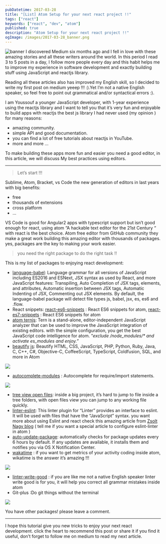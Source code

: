 ```yaml
---
pubDatetime: 2017-03-28
title: "[List] Atom Setup for your next react project !!"
tags: ["react"]
keywords: ["react", "dev", "atom"]
published: true
description: "Atom Setup for your next react project !!"
ogImage: /images/2017-03-28_banner.png
---
```


![banner](/images/2017-03-28_banner.png)
I discovered Medium six months ago and I fell in love with these amazing stories and all these writers around the world. In this period I read 3 to 5 posts in a day, I follow more people every day and this habit helps me to improve my experience in software development and exactly building stuff using JavaScript and reactjs library.

Reading all these articles also has improved my English skill, so I decided to write my first post on medium yeeep !!! :).Yet I’m not a native English speaker, so feel free to point out grammatical and/or syntactical errors :).

I am Youssouf a younger JavaScript developer, with 1-year experience using the reactjs library and I want to tell you that it’s very fun and enjoyable to build apps with reactjs the best js library I had never used (my opinion ) for many reasons:

- amazing community.
- simple API and good documentation.
- you can find a lot of free tutorials about reactjs in YouTube.
- more and more …

To make building these apps more fun and easier you need a good editor, in this article, we will discuss My best practices using editors.

---

> Let’s start !!!

Sublime, Atom, Bracket, vs Code the new generation of editors in last years with big benefits:

- free
- thousands of extensions
- cross platform
- …

VS Code is good for Angular2 apps with typescript support but isn’t good enough for react, using atom “A hackable text editor for the 21st Century “ with react is the best choice. Atom free editor from GitHub community they make a great work building this amazing editor with thousands of packages. yes, packages are the key to making your work easier.

> you need the right package to do the right task !!

This is my list of packages to enjoying react development:

- [language-babel](https://atom.io/packages/language-babel): Language grammar for all versions of JavaScript including ES2016 and ESNext, JSX syntax as used by React, and more JavaScript features: Transpiling, Auto Completion of JSX tags, elements, and attributes, Automatic insertion between JSX tags, Automatic Indenting of JSX, Commenting out JSX elements. By default, the language-babel package will detect file types js, babel, jsx, es, es6 and .flow.
- React snippets: [react-es6-snippets](https://atom.io/packages/react-es6-snippets) : React ES6 snippets for atom, [react-es7-snippets](https://atom.io/packages/react-es7-snippets) : React ES6 snippets for atom
- [atom te](https://atom.io/packages/atom-ternjs)[r](https://atom.io/packages/atom-ternjs)[njs](https://atom.io/packages/atom-ternjs): Tern is a stand-alone, editor-independent JavaScript analyzer that can be used to improve the JavaScript integration of existing editors. with the simple configuration, you get the best JavaScript code intelligence for atom. “_exclude /node_modules/\* and activate es_modules and enjoy.”_
- [beautify](https://atom.io/packages/atom-beautify) [j](https://atom.io/packages/atom-beautify)[s](https://atom.io/packages/atom-beautify): Beautify HTML, CSS, JavaScript, PHP, Python, Ruby, Java, C, C++, C#, Objective-C, CoffeeScript, TypeScript, Coldfusion, SQL, and more in Atom

![](https://cdn-images-1.medium.com/max/800/0*0gaCsNJC1LfCZ_3K.)

- [autocomplete-modules](https://atom.io/packages/autocomplete-modules) : Autocomplete for require/import statements.

![](https://cdn-images-1.medium.com/max/800/0*7iqkwnYZ4z8JcDmZ.)

- [tree view open files](https://atom.io/packages/tree-view-open-files): inside a big project, it’s hard to jump to file inside a tree folders, with open files view you can jump to any working file quickly.
- [linter-eslint](https://atom.io/packages/linter-eslint): This linter plugin for “Linter” provides an interface to eslint. It will be used with files that have the “JavaScript” syntax. you want more about using Eslint and react check this amazing article from [Zsolt Nagy blog](http://www.zsoltnagy.eu/use-eslint-like-a-pro-with-es6-and-react/%20) ( tell me if you want a special article to configure eslint-linter in atom )
- [auto-up](https://atom.io/packages/auto-update-packages)[date-package](https://atom.io/packages/auto-update-packages): automatically checks for package updates every 6 hours by default. If any updates are available, it installs them and notifies you via OS X Notification Center.
- [wakatime](https://atom.io/packages/wakatime) : if you want to get metrics of your activity coding inside atom, wikatime is the answer it’s amazing !!!

![](https://cdn-images-1.medium.com/max/800/0*8CJ0nkLxo3CFEI-9.)

- [linter-write-good](https://atom.io/packages/linter-write-good) : if you are like me not a native English speaker linter write good is for you, it will help you correct all grammar mistakes inside atom
- Git-plus :Do git things without the terminal

![](https://cdn-images-1.medium.com/max/800/0*c9XtKcyQGYJiCR1j.)

You have other packages! please leave a comment.

---

I hope this tutorial give you new tricks to enjoy your next react development. click the heart to recommend this post or share it if you find it useful, don’t forget to follow me on medium to read my next article.
